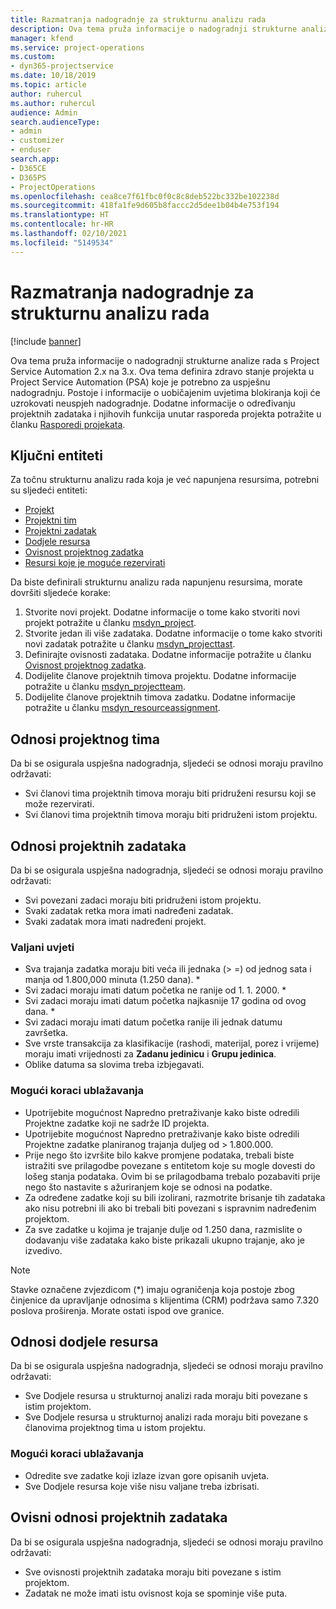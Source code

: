 ```yaml
---
title: Razmatranja nadogradnje za strukturnu analizu rada
description: Ova tema pruža informacije o nadogradnji strukturne analize rada s Project Service Automation 2.x na 3.x.
manager: kfend
ms.service: project-operations
ms.custom:
- dyn365-projectservice
ms.date: 10/18/2019
ms.topic: article
author: ruhercul
ms.author: ruhercul
audience: Admin
search.audienceType:
- admin
- customizer
- enduser
search.app:
- D365CE
- D365PS
- ProjectOperations
ms.openlocfilehash: cea8ce7f61fbc0f0c8c8deb522bc332be102238d
ms.sourcegitcommit: 418fa1fe9d605b8faccc2d5dee1b04b4e753f194
ms.translationtype: HT
ms.contentlocale: hr-HR
ms.lasthandoff: 02/10/2021
ms.locfileid: "5149534"
---
```

# <a name="upgrade-considerations-for-the-work-breakdown-structure"></a>Razmatranja nadogradnje za strukturnu analizu rada

[!include [banner](../includes/psa-now-project-operations.md)]

Ova tema pruža informacije o nadogradnji strukturne analize rada s Project Service Automation 2.x na 3.x. Ova tema definira zdravo stanje projekta u Project Service Automation (PSA) koje je potrebno za uspješnu nadogradnju. Postoje i informacije o uobičajenim uvjetima blokiranja koji će uzrokovati neuspjeh nadogradnje. Dodatne informacije o određivanju projektnih zadataka i njihovih funkcija unutar rasporeda projekta potražite u članku [Rasporedi projekata](project-creating.md).

## <a name="key-entities"></a>Ključni entiteti
Za točnu strukturnu analizu rada koja je već napunjena resursima, potrebni su sljedeći entiteti:

- [Projekt](https://docs.microsoft.com/dynamics365/customerengagement/on-premises/developer/entities/msdyn_project)
- [Projektni tim](https://docs.microsoft.com/dynamics365/customerengagement/on-premises/developer/entities/msdyn_projectteam)
- [Projektni zadatak](https://docs.microsoft.com/dynamics365/customerengagement/on-premises/developer/entities/msdyn_projecttask)
- [Dodjele resursa](https://docs.microsoft.com/dynamics365/customerengagement/on-premises/developer/entities/msdyn_resourceassignment)
- [Ovisnost projektnog zadatka](https://docs.microsoft.com/dynamics365/customerengagement/on-premises/developer/entities/msdyn_projecttaskdependency)
- [Resursi koje je moguće rezervirati](https://docs.microsoft.com/dynamics365/customerengagement/on-premises/developer/entities/bookableresource)

Da biste definirali strukturnu analizu rada napunjenu resursima, morate dovršiti sljedeće korake:

1. Stvorite novi projekt. Dodatne informacije o tome kako stvoriti novi projekt potražite u članku [msdyn_project](https://docs.microsoft.com/dynamics365/customerengagement/on-premises/developer/entities/msdyn_project).
2. Stvorite jedan ili više zadataka. Dodatne informacije o tome kako stvoriti novi zadatak potražite u članku [msdyn_projecttast](https://docs.microsoft.com/dynamics365/customerengagement/on-premises/developer/entities/msdyn_projecttask).
3. Definirajte ovisnosti zadataka. Dodatne informacije potražite u članku [Ovisnost projektnog zadatka](https://docs.microsoft.com/dynamics365/customerengagement/on-premises/developer/entities/msdyn_projecttaskdependency).
4. Dodijelite članove projektnih timova projektu. Dodatne informacije potražite u članku [msdyn_projectteam](https://docs.microsoft.com/dynamics365/customerengagement/on-premises/developer/entities/msdyn_projectteam).
5. Dodijelite članove projektnih timova zadatku. Dodatne informacije potražite u članku [msdyn_resourceassignment](https://docs.microsoft.com/dynamics365/customerengagement/on-premises/developer/entities/msdyn_resourceassignment).

## <a name="project-team-relationships"></a>Odnosi projektnog tima

Da bi se osigurala uspješna nadogradnja, sljedeći se odnosi moraju pravilno održavati:
- Svi članovi tima projektnih timova moraju biti pridruženi resursu koji se može rezervirati.
- Svi članovi tima projektnih timova moraju biti pridruženi istom projektu. 

## <a name="project-task-relationships"></a>Odnosi projektnih zadataka
Da bi se osigurala uspješna nadogradnja, sljedeći se odnosi moraju pravilno održavati:

- Svi povezani zadaci moraju biti pridruženi istom projektu.
- Svaki zadatak retka mora imati nadređeni zadatak.
- Svaki zadatak mora imati nadređeni projekt.

### <a name="valid-conditions"></a>Valjani uvjeti

- Sva trajanja zadatka moraju biti veća ili jednaka (> =) od jednog sata i manja od 1.800,000 minuta (1.250 dana). *
- Svi zadaci moraju imati datum početka ne ranije od 1. 1. 2000. *
- Svi zadaci moraju imati datum početka najkasnije 17 godina od ovog dana. *
- Svi zadaci moraju imati datum početka ranije ili jednak datumu završetka.
- Sve vrste transakcija za klasifikacije (rashodi, materijal, porez i vrijeme) moraju imati vrijednosti za **Zadanu jedinicu** i **Grupu jedinica**.
- Oblike datuma sa slovima treba izbjegavati.

### <a name="potential-mitigation-steps"></a>Mogući koraci ublažavanja
- Upotrijebite mogućnost Napredno pretraživanje kako biste odredili Projektne zadatke koji ne sadrže ID projekta.
- Upotrijebite mogućnost Napredno pretraživanje kako biste odredili Projektne zadatke planiranog trajanja duljeg od > 1.800.000.
- Prije nego što izvršite bilo kakve promjene podataka, trebali biste istražiti sve prilagodbe povezane s entitetom koje su mogle dovesti do lošeg stanja podataka. Ovim bi se prilagodbama trebalo pozabaviti prije nego što nastavite s ažuriranjem koje se odnosi na podatke.
- Za određene zadatke koji su bili izolirani, razmotrite brisanje tih zadataka ako nisu potrebni ili ako bi trebali biti povezani s ispravnim nadređenim projektom.
- Za sve zadatke u kojima je trajanje dulje od 1.250 dana, razmislite o dodavanju više zadataka kako biste prikazali ukupno trajanje, ako je izvedivo.

> [!NOTE]
> Stavke označene zvjezdicom (\*) imaju ograničenja koja postoje zbog činjenice da upravljanje odnosima s klijentima (CRM) podržava samo 7.320 poslova proširenja. Morate ostati ispod ove granice.

## <a name="resource-assignment-relationships"></a>Odnosi dodjele resursa
Da bi se osigurala uspješna nadogradnja, sljedeći se odnosi moraju pravilno održavati:

- Sve Dodjele resursa u strukturnoj analizi rada moraju biti povezane s istim projektom.
- Sve Dodjele resursa u strukturnoj analizi rada moraju biti povezane s članovima projektnog tima u istom projektu.

### <a name="potential-mitigation-steps"></a>Mogući koraci ublažavanja
- Odredite sve zadatke koji izlaze izvan gore opisanih uvjeta.  
- Sve Dodjele resursa koje više nisu valjane treba izbrisati.

## <a name="project-task-dependency-relationships"></a>Ovisni odnosi projektnih zadataka
Da bi se osigurala uspješna nadogradnja, sljedeći se odnosi moraju pravilno održavati:

- Sve ovisnosti projektnih zadataka moraju biti povezane s istim projektom.
- Zadatak ne može imati istu ovisnost koja se spominje više puta.
